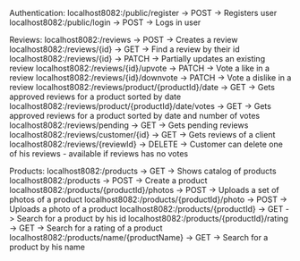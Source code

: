 Authentication:
localhost8082:/public/register -> POST -> Registers user
localhost8082:/public/login -> POST -> Logs in user

Reviews:
localhost8082:/reviews -> POST -> Creates a review
localhost8082:/reviews/{id} -> GET -> Find a review by their id
localhost8082:/reviews/{id} -> PATCH -> Partially updates an existing review
localhost8082:/reviews/{id}/upvote -> PATCH -> Vote a like in a review
localhost8082:/reviews/{id}/downvote -> PATCH -> Vote a dislike in a review
localhost8082:/reviews/product/{productId}/date -> GET -> Gets approved reviews for a product sorted by date
localhost8082:/reviews/product/{productId}/date/votes -> GET -> Gets approved reviews for a product sorted by date and number of votes
localhost8082:/reviews/pending -> GET -> Gets pending reviews
localhost8082:/reviews/customer/{id} -> GET -> Gets reviews of a client
localhost8082:/reviews/{reviewId} -> DELETE -> Customer can delete one of his reviews - available if reviews has no votes

Products:
localhost8082:/products -> GET -> Shows catalog of products
localhost8082:/products -> POST -> Create a product
localhost8082:/products/{productId}/photos -> POST -> Uploads a set of photos of a product
localhost8082:/products/{productId}/photo -> POST -> Uploads a photo of a product
localhost8082:/products/{productId} -> GET -> Search for a product by his id
localhost8082:/products/{productId}/rating -> GET -> Search for a rating of a product
localhost8082:/products/name/{productName} -> GET -> Search for a product by his name


